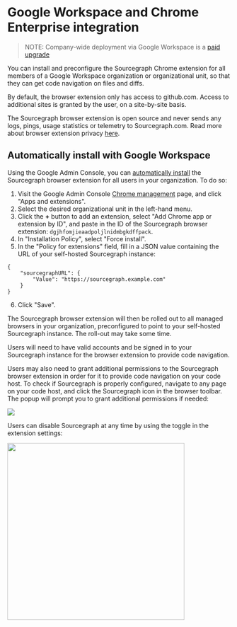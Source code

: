 # Google Workspace and Chrome Enterprise integration

> NOTE: Company-wide deployment via Google Workspace is a [paid upgrade](https://about.sourcegraph.com/pricing)

You can install and preconfigure the Sourcegraph Chrome extension for all members of a Google Workspace organization or organizational unit, so that they can get code navigation on files and diffs.

By default, the browser extension only has access to github.com. Access to additional sites is granted by the user, on a site-by-site basis.

The Sourcegraph browser extension is open source and never sends any logs, pings, usage statistics or telemetry to Sourcegraph.com. Read more about browser extension privacy [here](../references/privacy).

## Automatically install with Google Workspace

Using the Google Admin Console, you can [automatically install](https://support.google.com/chrome/a/answer/6306504?hl=en) the Sourcegraph browser extension for all users in your organization. To do so:

1. Visit the Google Admin Console [Chrome management](https://admin.google.com/u/2/ac/chrome/apps/user) page, and click "Apps and extensions".
2. Select the desired organizational unit in the left-hand menu.
3. Click the **+** button to add an extension, select "Add Chrome app or extension by ID", and paste in the ID of the Sourcegraph browser extension: `dgjhfomjieaadpoljlnidmbgkdffpack`.
4. In "Installation Policy", select "Force install".
5. In the "Policy for extensions" field, fill in a JSON value containing the URL of your self-hosted Sourcegraph instance:

```
{
    "sourcegraphURL": {
        "Value": "https://sourcegraph.example.com"
    }
}
```
6. Click "Save".

The Sourcegraph browser extension will then be rolled out to all managed browsers in your organization, preconfigured to point to your self-hosted Sourcegraph instance. The roll-out may take some time.

Users will need to have valid accounts and be signed in to your Sourcegraph instance for the browser extension to provide code navigation.

Users may also need to grant additional permissions to the Sourcegraph browser extension in order for it to provide code navigation on your code host. To check if Sourcegraph is properly configured, navigate to any page on your code host, and click the Sourcegraph icon in the browser toolbar. The popup will prompt you to grant additional permissions if needed:

![](../../img/permissions.png)


Users can disable Sourcegraph at any time by using the toggle in the extension settings:

<img src="../../img/disable_extension.png" width="400">
